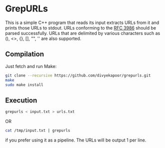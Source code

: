 GrepURLs
========

This is a simple C++ program that reads its input extracts URLs from it
and prints those URLs to stdout. URLs conforming to the [RFC 3986][rfc] should be
parsed successfully.  URLs that are delimited by various characters such as (),
<>, {}, [], "", '' are also supported.


Compilation
-----------

Just fetch and run Make:

```bash
git clone --recursive https://github.com/divyekapoor/grepurls.git
make
sudo make install
```

Execution
---------

```bash
grepurls < input.txt > urls.txt
```

OR

```bash
cat /tmp/input.txt | grepurls
```

if you prefer using it as a pipeline. The URLs will be output 1 per line.

[rfc]: https://www.ietf.org/rfc/rfc3986.txt
